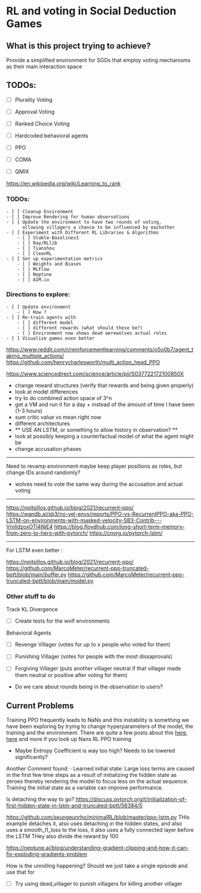 # RL and voting in Social Deduction Games

## What is this project trying to achieve?

Provide a simplified environment for SGDs that employ voting mechanisms as their main interaction space



## TODOs:

- [ ] Plurality Voting
- [ ] Approval Voting
- [ ] Ranked Choice Voting

- [ ] Hardcoded behavioral agents
- [ ] PPO
- [ ] COMA
- [ ] QMIX

https://en.wikipedia.org/wiki/Learning_to_rank

### TODOs:
    - [ ] Cleanup Environment
    - [ ] Improve Rendering for human observations
    - [ ] Update the environment to have two rounds of voting, 
          allowing villagers a chance to be influenced by eachother
    - [ ] Experiment with Different RL Libraries & Algorithms
        - [ ] Stable-Baselines3
        - [ ] Ray/RLlib
        - [ ] Tianshou
        - [ ] CleanRL
    - [ ] Set up experimentation metrics
        - [ ] Weights and Biases
        - [ ] MLFlow
        - [ ] Neptune
        - [ ] AIM.io

### Directions to explore:

    - [ ] Update environment
        - [ ] How ? 
    - [ ] Re-train agents with 
        - [ ] different model
        - [ ] different rewards (what should these be?)
        - [ ] Environment now shows dead werewolves actual roles
    - [ ] Visualize games even better


https://www.reddit.com/r/reinforcementlearning/comments/o5o0b7/agent_taking_multiple_actions/
https://github.com/henrycharlesworth/multi_action_head_PPO

https://www.sciencedirect.com/science/article/pii/S037722172100850X


- change reward structures (verify that rewards and being given properly)
- look at model differences
- try to do combined action space of 3^n 
- get a VM and run it for a day + instead of the amount of time I have been (1-3 hours)
- sum critic value vs mean right now
- different architectures
- ** USE AN LSTM, or something to allow history in observation? **
- look at possibly keeping a counterfactual model of what the agent might be
- change accusation phases



____
Need to revamp environment
maybe keep player positions as roles, but change IDs around randomly?

- wolves need to vote the same way during the accusation and actual voting

---
https://npitsillos.github.io/blog/2021/recurrent-ppo/
https://wandb.ai/sb3/no-vel-envs/reports/PPO-vs-RecurrentPPO-aka-PPO-LSTM-on-environments-with-masked-velocity-SB3-Contrib---VmlldzoxOTI4NjE4
https://blog.floydhub.com/long-short-term-memory-from-zero-to-hero-with-pytorch/
https://cnvrg.io/pytorch-lstm/



---
For LSTM even better :

https://npitsillos.github.io/blog/2021/recurrent-ppo/
https://github.com/MarcoMeter/recurrent-ppo-truncated-bptt/blob/main/buffer.py
https://github.com/MarcoMeter/recurrent-ppo-truncated-bptt/blob/main/model.py


### Other stuff to do

Track KL Divergence

- [ ] Create tests for the wolf environments

Behavioral Agents
- [ ] Revenge Villager (votes for up to x people who voted for them)
- [ ] Punishing Villager (votes for people with the most dissaprovals)
- [ ] Forgiving Villager (puts another villager neutral if that villager made them neutral or positive after voting for them)


- Do we care about rounds being in the observation to users?


## Current Problems

Training PPO frequently leads to NaNs and this instability is something we have been exploring by trying to change hyperparameters of the model, the training and the environment. There are quite a few posts about this [here](https://github.com/hill-a/stable-baselines/issues/340), [here](https://stable-baselines3.readthedocs.io/en/master/guide/checking_nan.html) and more if you look up Nans RL PPO training
- Maybe Entropy Coefficient is way too high? Needs to be lowered significantly?


Another Comment found:
· Learned initial state: Large loss terms are caused in the first few time steps as a result of initializing the hidden state as zeroes thereby rendering the model to focus less on the actual sequence. Training the initial state as a variable can improve performance.



Is detaching the way to go?
https://discuss.pytorch.org/t/initialization-of-first-hidden-state-in-lstm-and-truncated-bptt/58384/5


https://github.com/seungeunrho/minimalRL/blob/master/ppo-lstm.py
THis example detaches it, also uses detaching in the hidden states, and also uses a smooth_l1_loss to the loss, it also uses a fully connected layer before the LSTM
THey also divide the reward by 100


https://neptune.ai/blog/understanding-gradient-clipping-and-how-it-can-fix-exploding-gradients-problem

How is the unrolling happening? 
Should we just take a single episode and use that for 


- [ ] Try using dead_villager to punish villagers for killing another villager